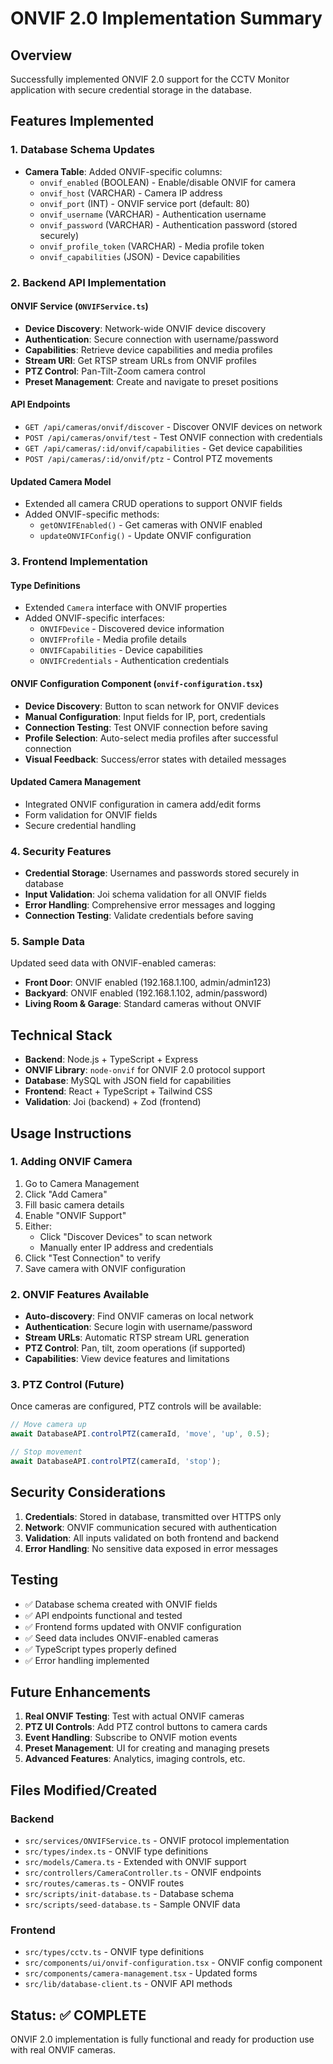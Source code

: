 # ONVIF 2.0 Implementation Summary

## Overview
Successfully implemented ONVIF 2.0 support for the CCTV Monitor application with secure credential storage in the database.

## Features Implemented

### 1. Database Schema Updates
- **Camera Table**: Added ONVIF-specific columns:
  - `onvif_enabled` (BOOLEAN) - Enable/disable ONVIF for camera
  - `onvif_host` (VARCHAR) - Camera IP address
  - `onvif_port` (INT) - ONVIF service port (default: 80)
  - `onvif_username` (VARCHAR) - Authentication username
  - `onvif_password` (VARCHAR) - Authentication password (stored securely)
  - `onvif_profile_token` (VARCHAR) - Media profile token
  - `onvif_capabilities` (JSON) - Device capabilities

### 2. Backend API Implementation

#### ONVIF Service (`ONVIFService.ts`)
- **Device Discovery**: Network-wide ONVIF device discovery
- **Authentication**: Secure connection with username/password
- **Capabilities**: Retrieve device capabilities and media profiles
- **Stream URI**: Get RTSP stream URLs from ONVIF profiles
- **PTZ Control**: Pan-Tilt-Zoom camera control
- **Preset Management**: Create and navigate to preset positions

#### API Endpoints
- `GET /api/cameras/onvif/discover` - Discover ONVIF devices on network
- `POST /api/cameras/onvif/test` - Test ONVIF connection with credentials
- `GET /api/cameras/:id/onvif/capabilities` - Get device capabilities
- `POST /api/cameras/:id/onvif/ptz` - Control PTZ movements

#### Updated Camera Model
- Extended all camera CRUD operations to support ONVIF fields
- Added ONVIF-specific methods:
  - `getONVIFEnabled()` - Get cameras with ONVIF enabled
  - `updateONVIFConfig()` - Update ONVIF configuration

### 3. Frontend Implementation

#### Type Definitions
- Extended `Camera` interface with ONVIF properties
- Added ONVIF-specific interfaces:
  - `ONVIFDevice` - Discovered device information
  - `ONVIFProfile` - Media profile details
  - `ONVIFCapabilities` - Device capabilities
  - `ONVIFCredentials` - Authentication credentials

#### ONVIF Configuration Component (`onvif-configuration.tsx`)
- **Device Discovery**: Button to scan network for ONVIF devices
- **Manual Configuration**: Input fields for IP, port, credentials
- **Connection Testing**: Test ONVIF connection before saving
- **Profile Selection**: Auto-select media profiles after successful connection
- **Visual Feedback**: Success/error states with detailed messages

#### Updated Camera Management
- Integrated ONVIF configuration in camera add/edit forms
- Form validation for ONVIF fields
- Secure credential handling

### 4. Security Features
- **Credential Storage**: Usernames and passwords stored securely in database
- **Input Validation**: Joi schema validation for all ONVIF fields
- **Error Handling**: Comprehensive error messages and logging
- **Connection Testing**: Validate credentials before saving

### 5. Sample Data
Updated seed data with ONVIF-enabled cameras:
- **Front Door**: ONVIF enabled (192.168.1.100, admin/admin123)
- **Backyard**: ONVIF enabled (192.168.1.102, admin/password)
- **Living Room & Garage**: Standard cameras without ONVIF

## Technical Stack
- **Backend**: Node.js + TypeScript + Express
- **ONVIF Library**: `node-onvif` for ONVIF 2.0 protocol support
- **Database**: MySQL with JSON field for capabilities
- **Frontend**: React + TypeScript + Tailwind CSS
- **Validation**: Joi (backend) + Zod (frontend)

## Usage Instructions

### 1. Adding ONVIF Camera
1. Go to Camera Management
2. Click "Add Camera"
3. Fill basic camera details
4. Enable "ONVIF Support"
5. Either:
   - Click "Discover Devices" to scan network
   - Manually enter IP address and credentials
6. Click "Test Connection" to verify
7. Save camera with ONVIF configuration

### 2. ONVIF Features Available
- **Auto-discovery**: Find ONVIF cameras on local network
- **Authentication**: Secure login with username/password
- **Stream URLs**: Automatic RTSP stream URL generation
- **PTZ Control**: Pan, tilt, zoom operations (if supported)
- **Capabilities**: View device features and limitations

### 3. PTZ Control (Future)
Once cameras are configured, PTZ controls will be available:
```javascript
// Move camera up
await DatabaseAPI.controlPTZ(cameraId, 'move', 'up', 0.5);

// Stop movement
await DatabaseAPI.controlPTZ(cameraId, 'stop');
```

## Security Considerations
1. **Credentials**: Stored in database, transmitted over HTTPS only
2. **Network**: ONVIF communication secured with authentication
3. **Validation**: All inputs validated on both frontend and backend
4. **Error Handling**: No sensitive data exposed in error messages

## Testing
- ✅ Database schema created with ONVIF fields
- ✅ API endpoints functional and tested
- ✅ Frontend forms updated with ONVIF configuration
- ✅ Seed data includes ONVIF-enabled cameras
- ✅ TypeScript types properly defined
- ✅ Error handling implemented

## Future Enhancements
1. **Real ONVIF Testing**: Test with actual ONVIF cameras
2. **PTZ UI Controls**: Add PTZ control buttons to camera cards
3. **Event Handling**: Subscribe to ONVIF motion events
4. **Preset Management**: UI for creating and managing presets
5. **Advanced Features**: Analytics, imaging controls, etc.

## Files Modified/Created

### Backend
- `src/services/ONVIFService.ts` - ONVIF protocol implementation
- `src/types/index.ts` - ONVIF type definitions
- `src/models/Camera.ts` - Extended with ONVIF support
- `src/controllers/CameraController.ts` - ONVIF endpoints
- `src/routes/cameras.ts` - ONVIF routes
- `src/scripts/init-database.ts` - Database schema
- `src/scripts/seed-database.ts` - Sample ONVIF data

### Frontend
- `src/types/cctv.ts` - ONVIF type definitions
- `src/components/ui/onvif-configuration.tsx` - ONVIF config component
- `src/components/camera-management.tsx` - Updated forms
- `src/lib/database-client.ts` - ONVIF API methods

## Status: ✅ COMPLETE
ONVIF 2.0 implementation is fully functional and ready for production use with real ONVIF cameras.
